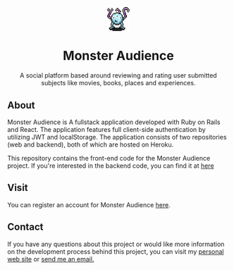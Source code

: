 

<div style='display: flex; flex-direction: row; justify-content: center;'>
<img src='./src/assets/MA.png' alt='project-logo' style='width:10%;'/>
</div>
<h1 style='text-align: center;'>Monster Audience</h1>

<div style='text-align: center'>
A social platform based around reviewing and rating user submitted subjects like movies, books, places and experiences.
</div>

## About

Monster Audience is A fullstack application developed with Ruby on Rails and React. The application features full client-side authentication by utilizing JWT and localStorage. The application consists of two repositories (web and backend), both of which are hosted on Heroku.

This repository contains the front-end code for the Monster Audience project. If you're interested in the backend code, you can find it at <a href='https://github.com/tracedelange/monster-audience-backend'>here</a>

## Visit

You can register an account for Monster Audience <a href='https://monster-audience-web.herokuapp.com/landing'>here</a>. 


## Contact

If you have any questions about this project or would like more information on the development process behind this project, you can visit my <a href='www.delangedev.com'>personal web site</a> or <a href='mailto:tracedelange@me.com'> send me an email.</a>


<!-- ## Acknowledgments

Inspiration, code snippets, etc.
* [awesome-readme](https://github.com/matiassingers/awesome-readme)
* [PurpleBooth](https://gist.github.com/PurpleBooth/109311bb0361f32d87a2)
* [dbader](https://github.com/dbader/readme-template)
* [zenorocha](https://gist.github.com/zenorocha/4526327)
* [fvcproductions](https://gist.github.com/fvcproductions/1bfc2d4aecb01a834b46) -->